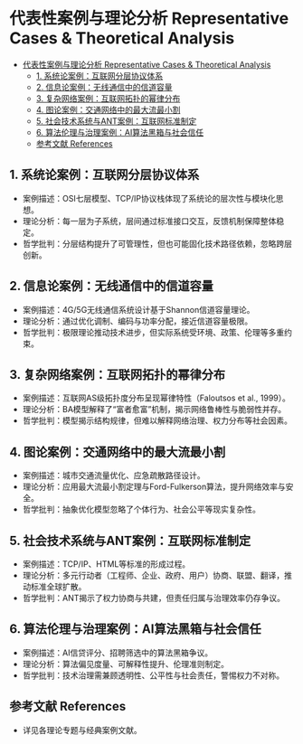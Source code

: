 # 代表性案例与理论分析 Representative Cases & Theoretical Analysis


<!-- TOC START -->

- [代表性案例与理论分析 Representative Cases & Theoretical Analysis](#代表性案例与理论分析-representative-cases-theoretical-analysis)
  - [1. 系统论案例：互联网分层协议体系](#1-系统论案例互联网分层协议体系)
  - [2. 信息论案例：无线通信中的信道容量](#2-信息论案例无线通信中的信道容量)
  - [3. 复杂网络案例：互联网拓扑的幂律分布](#3-复杂网络案例互联网拓扑的幂律分布)
  - [4. 图论案例：交通网络中的最大流最小割](#4-图论案例交通网络中的最大流最小割)
  - [5. 社会技术系统与ANT案例：互联网标准制定](#5-社会技术系统与ant案例互联网标准制定)
  - [6. 算法伦理与治理案例：AI算法黑箱与社会信任](#6-算法伦理与治理案例ai算法黑箱与社会信任)
  - [参考文献 References](#参考文献-references)

<!-- TOC END -->

## 1. 系统论案例：互联网分层协议体系

- 案例描述：OSI七层模型、TCP/IP协议栈体现了系统论的层次性与模块化思想。
- 理论分析：每一层为子系统，层间通过标准接口交互，反馈机制保障整体稳定。
- 哲学批判：分层结构提升了可管理性，但也可能固化技术路径依赖，忽略跨层创新。

## 2. 信息论案例：无线通信中的信道容量

- 案例描述：4G/5G无线通信系统设计基于Shannon信道容量理论。
- 理论分析：通过优化调制、编码与功率分配，接近信道容量极限。
- 哲学批判：极限理论推动技术进步，但实际系统受环境、政策、伦理等多重约束。

## 3. 复杂网络案例：互联网拓扑的幂律分布

- 案例描述：互联网AS级拓扑度分布呈现幂律特性（Faloutsos et al., 1999）。
- 理论分析：BA模型解释了“富者愈富”机制，揭示网络鲁棒性与脆弱性并存。
- 哲学批判：模型揭示结构规律，但难以解释网络治理、权力分布等社会因素。

## 4. 图论案例：交通网络中的最大流最小割

- 案例描述：城市交通流量优化、应急疏散路径设计。
- 理论分析：应用最大流最小割定理与Ford-Fulkerson算法，提升网络效率与安全。
- 哲学批判：抽象优化模型忽略了个体行为、社会公平等现实复杂性。

## 5. 社会技术系统与ANT案例：互联网标准制定

- 案例描述：TCP/IP、HTML等标准的形成过程。
- 理论分析：多元行动者（工程师、企业、政府、用户）协商、联盟、翻译，推动标准全球扩散。
- 哲学批判：ANT揭示了权力协商与共建，但责任归属与治理效率仍存争议。

## 6. 算法伦理与治理案例：AI算法黑箱与社会信任

- 案例描述：AI信贷评分、招聘筛选中的算法黑箱争议。
- 理论分析：算法偏见度量、可解释性提升、伦理准则制定。
- 哲学批判：技术治理需兼顾透明性、公平性与社会责任，警惕权力不对称。

## 参考文献 References

- 详见各理论专题与经典案例文献。
